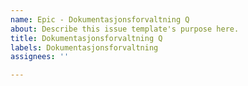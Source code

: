 ```yaml
---
name: Epic - Dokumentasjonsforvaltning Q
about: Describe this issue template's purpose here.
title: Dokumentasjonsforvaltning Q
labels: Dokumentasjonsforvaltning
assignees: ''

---
```



